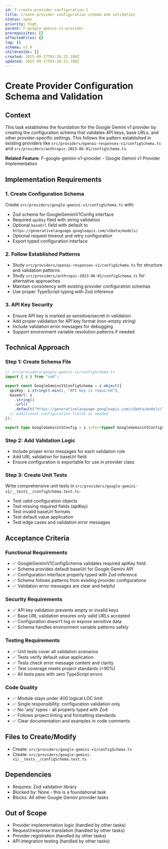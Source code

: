 ```yaml
---
id: T-create-provider-configuration-1
title: Create provider configuration schema and validation
status: open
priority: high
parent: F-google-gemini-v1-provider
prerequisites: []
affectedFiles: {}
log: []
schema: v1.0
childrenIds: []
created: 2025-09-17T03:26:23.198Z
updated: 2025-09-17T03:26:23.198Z
---
```


# Create Provider Configuration Schema and Validation

## Context

This task establishes the foundation for the Google Gemini v1 provider by creating the configuration schema that validates API keys, base URLs, and other provider-specific settings. This follows the pattern established in existing providers like `src/providers/openai-responses-v1/configSchema.ts` and `src/providers/anthropic-2023-06-01/configSchema.ts`.

**Related Feature**: F-google-gemini-v1-provider - Google Gemini v1 Provider Implementation

## Implementation Requirements

### 1. Create Configuration Schema

Create `src/providers/google-gemini-v1/configSchema.ts` with:

- Zod schema for GoogleGeminiV1Config interface
- Required `apiKey` field with string validation
- Optional `baseUrl` field with default to `https://generativelanguage.googleapis.com/v1beta/models/`
- Optional request timeout and retry configuration
- Export typed configuration interface

### 2. Follow Established Patterns

- Study `src/providers/openai-responses-v1/configSchema.ts` for structure and validation patterns
- Study `src/providers/anthropic-2023-06-01/configSchema.ts` for alternative approaches
- Maintain consistency with existing provider configuration schemas
- Use proper TypeScript typing with Zod inference

### 3. API Key Security

- Ensure API key is marked as sensitive/secret in validation
- Add proper validation for API key format (non-empty string)
- Include validation error messages for debugging
- Support environment variable resolution patterns if needed

## Technical Approach

### Step 1: Create Schema File

```typescript
// src/providers/google-gemini-v1/configSchema.ts
import { z } from "zod";

export const GoogleGeminiV1ConfigSchema = z.object({
  apiKey: z.string().min(1, "API key is required"),
  baseUrl: z
    .string()
    .url()
    .default("https://generativelanguage.googleapis.com/v1beta/models/"),
  // Additional configuration fields as needed
});

export type GoogleGeminiV1Config = z.infer<typeof GoogleGeminiV1ConfigSchema>;
```

### Step 2: Add Validation Logic

- Include proper error messages for each validation rule
- Add URL validation for baseUrl field
- Ensure configuration is exportable for use in provider class

### Step 3: Create Unit Tests

Write comprehensive unit tests in `src/providers/google-gemini-v1/__tests__/configSchema.test.ts`:

- Test valid configuration objects
- Test missing required fields (apiKey)
- Test invalid baseUrl formats
- Test default value application
- Test edge cases and validation error messages

## Acceptance Criteria

### Functional Requirements

- ✅ GoogleGeminiV1ConfigSchema validates required apiKey field
- ✅ Schema provides default baseUrl for Google Gemini API
- ✅ Configuration interface properly typed with Zod inference
- ✅ Schema follows patterns from existing provider configurations
- ✅ Validation error messages are clear and helpful

### Security Requirements

- ✅ API key validation prevents empty or invalid keys
- ✅ Base URL validation ensures only valid URLs accepted
- ✅ Configuration doesn't log or expose sensitive data
- ✅ Schema handles environment variable patterns safely

### Testing Requirements

- ✅ Unit tests cover all validation scenarios
- ✅ Tests verify default value application
- ✅ Tests check error message content and clarity
- ✅ Test coverage meets project standards (>90%)
- ✅ All tests pass with zero TypeScript errors

### Code Quality

- ✅ Module stays under 400 logical LOC limit
- ✅ Single responsibility: configuration validation only
- ✅ No 'any' types - all properly typed with Zod
- ✅ Follows project linting and formatting standards
- ✅ Clear documentation and examples in code comments

## Files to Create/Modify

- Create: `src/providers/google-gemini-v1/configSchema.ts`
- Create: `src/providers/google-gemini-v1/__tests__/configSchema.test.ts`

## Dependencies

- Requires: Zod validation library
- Blocked by: None - this is a foundational task
- Blocks: All other Google Gemini provider tasks

## Out of Scope

- Provider implementation logic (handled by other tasks)
- Request/response translation (handled by other tasks)
- Provider registration (handled by other tasks)
- API integration testing (handled by other tasks)
